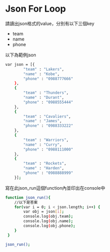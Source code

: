 # Json For Loop


請讀出json格式的value，分別有以下三個key

* team
* name
* phone
 
以下為範例json

```sh
var json = [{
        "team" : "Lakers", 
        "name" : "Kobe",
        "phone" : "0988777666"
    },
    {
        "team" : "Thunders", 
        "name" : "Durant",
        "phone" : "0988555444"
    },
    {
        "team" : "Cavaliers", 
        "name" : "James",
        "phone" : "0988333222"
    },
    {
        "team" : "Warriors", 
        "name" : "Curry",
        "phone" : "0988111000"
    },
    {
        "team" : "Rockets", 
        "name" : "Harden",
        "phone" : "0988888999"
    }];
```

寫在此json_run這個function內並印出在console中

```sh
function json_run(){
    //以下是答案
	for(var i = 0; i < json.length; i++) {
    	var obj = json[i];
    	console.log(obj.team);
        console.log(obj.name);
        console.log(obj.phone);
	}
 }

json_run();
```
 
